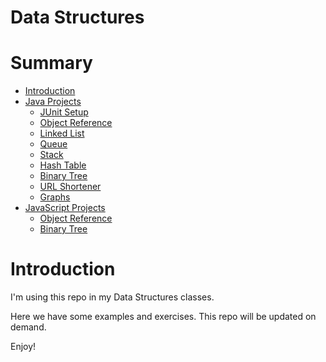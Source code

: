 # Data Structures

# Summary

- [Introduction](#introduction)
- [Java Projects](/java/)
  - [JUnit Setup](/java/junit-setup/)
  - [Object Reference](/java/object-reference/)
  - [Linked List](/java/list/)
  - [Queue](/java/queue/)
  - [Stack](/java/stack/)
  - [Hash Table](/java/hashing/)
  - [Binary Tree](/java/binary-tree/)
  - [URL Shortener](/java/url-shortener/)
  - [Graphs](/java/graphs)
- [JavaScript Projects](/js/)
  - [Object Reference](/js/object-reference/)
  - [Binary Tree](/js/01-binary-tree/)
# Introduction

I'm using this repo in my Data Structures classes. 

Here we have some examples and exercises. This repo will be updated on demand.

Enjoy!
